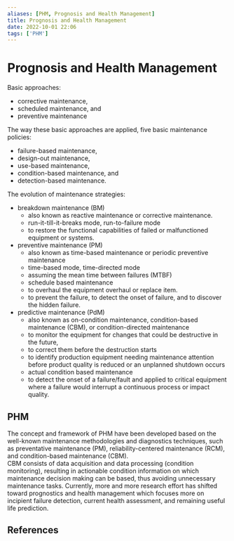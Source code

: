 ```yaml
---
aliases: [PHM, Prognosis and Health Management]
title: Prognosis and Health Management
date: 2022-10-01 22:06
tags: ['PHM']
---
```


# Prognosis and Health Management

Basic approaches:

- corrective maintenance,
- scheduled maintenance, and
- preventive maintenance

The way these basic approaches are applied, five basic maintenance policies:

- failure-based maintenance,
- design-out maintenance,
- use-based maintenance,
- condition-based maintenance, and
- detection-based maintenance.

The evolution of maintenance strategies:

- breakdown maintenance (BM)
  - also known as reactive maintenance or corrective maintenance.
  - run-it-till-it-breaks mode, run-to-failure mode
  - to restore the functional capabilities of failed or malfunctioned equipment or systems.
- preventive maintenance (PM)
  - also known as time-based maintenance or periodic preventive maintenance
  - time-based mode, time-directed mode
  - assuming the mean time between failures (MTBF)
  - schedule based maintenance
  - to overhaul the equipment overhaul or replace item.
  - to prevent the failure, to detect the onset of failure, and to discover the hidden failure.
- predictive maintenance (PdM)
  - also known as on-condition maintenance, condition-based maintenance (CBM), or condition-directed maintenance
  - to monitor the equipment for changes that could be destructive in the future,
  - to correct them before the destruction starts
  - to identify production equipment needing maintenance attention before product quality is reduced or an unplanned shutdown occurs
  - actual condition based maintenance
  - to detect the onset of a failure/fault and applied to critical equipment where a failure would interrupt a continuous process or impact quality.

## PHM

The concept and framework of PHM have been developed based on the well-known maintenance methodologies and diagnostics techniques, such as preventative maintenance (PM), reliability-centered maintenance (RCM), and condition-based maintenance (CBM).  
CBM consists of data acquisition and data processing (condition monitoring), resulting in actionable condition information on which maintenance decision making can be based, thus avoiding unnecessary maintenance tasks. Currently, more and more research effort has shifted toward prognostics and health management which focuses more on incipient failure detection, current health assessment, and remaining useful life prediction.

## References
